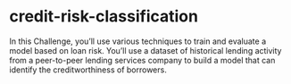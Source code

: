 # credit-risk-classification
In this Challenge, you’ll use various techniques to train and evaluate a model based on loan risk. 
You’ll use a dataset of historical lending activity from a peer-to-peer lending services company to 
build a model that can identify the creditworthiness of borrowers.

